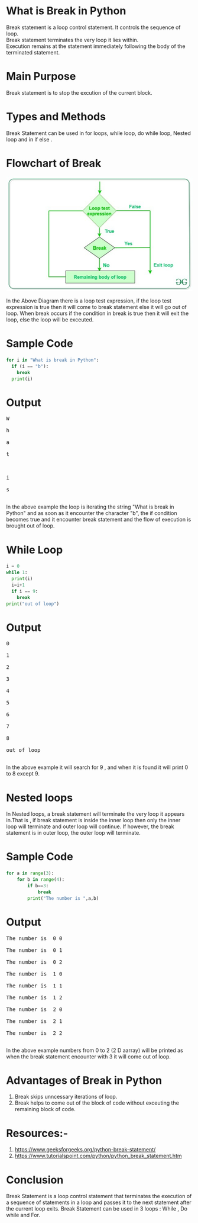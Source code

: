 # What is Break in Python

Break statement is a loop control statement. It controls the sequence of loop.<br/>
Break statement terminates the very loop it lies within.<br/>
Execution remains at the statement immediately following the body of the terminated statement.<br/>

# Main Purpose<br/>  
Break statement is to stop the excution of the current block. <br/>

# Types and Methods
Break Statement can be used in for loops, while loop, do while loop, Nested loop and in if else .

# Flowchart of Break
![alt text](loops_break.jpg)

In the Above Diagram there is a loop test expression, if the loop test expression is true then it will come to break statement else it will go out of loop. When break occurs if the condition in break is true then it will exit the loop, else the loop will be exceuted.

# Sample Code
```Python
for i in "What is break in Python":
  if (i == "b"):
    break
  print(i)
```
# Output<br/>
<pre>
W<br/>
h<br/>
a<br/>
t<br/>
 <br/>
i<br/>
s<br/>
</pre>

In the above example the loop is iterating the string "What is break in Python" and as soon as it encounter the character "b", the if condition becomes true and it encounter break statement and the flow of execution is brought out of loop.

# While Loop
```Python
i = 0
while 1:
  print(i)
  i=i+1
  if i == 9:
    break
print("out of loop")
```

# Output
<pre>
0<br/>
1<br/>
2<br/>
3<br/>
4<br/>
5<br/>
6<br/>
7<br/>
8<br/>
out of loop<br/>
</pre>
In the above example it will search for 9 , and when it is found it will print 0 to 8 except 9.

# Nested loops
In Nested loops, a break statement will terminate the very loop it appears in.That is , if break statement is inside the inner loop then only the inner loop will terminate and outer loop will continue. If however, the break statement is in outer loop, the outer loop will terminate.

# Sample Code
```Python
for a in range(3):
    for b in range(4):          
        if b==3:   
            break
        print("The number is ",a,b)
```     

# Output <br/>
<pre>
The number is  0 0<br/>
The number is  0 1<br/>
The number is  0 2<br/>
The number is  1 0<br/>
The number is  1 1<br/>
The number is  1 2<br/>
The number is  2 0<br/>
The number is  2 1<br/>
The number is  2 2<br/>
</pre>
In the above example numbers from 0 to 2 (2 D aarray) will be printed as when the break statement encounter with 3 it will come out of loop.

# Advantages of Break in Python
1. Break skips unncessary iterations of loop.<br/>
2. Break helps to come out of the block of code without exceuting the remaining block of code.<br/>

# Resources:-
1. https://www.geeksforgeeks.org/python-break-statement/<br/>
2. https://www.tutorialspoint.com/python/python_break_statement.htm<br/> 

# Conclusion
Break Statement is a loop control statement that terminates the execution of a sequence of statements in a loop and passes it to the next statement after the current loop exits. Break Statement can be used in 3 loops : While , Do while and For.


